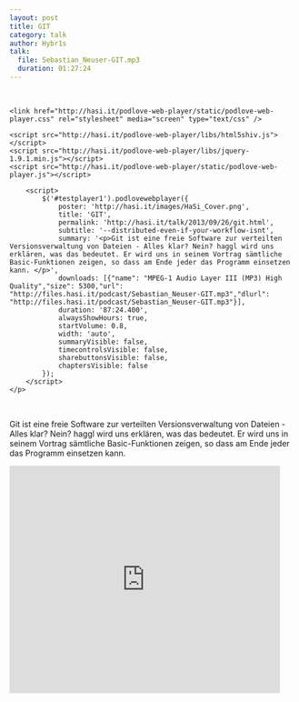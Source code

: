 ```yaml
---
layout: post
title: GIT
category: talk
author: Hybr1s
talk:
  file: Sebastian_Neuser-GIT.mp3
  duration: 01:27:24
---
```


<br>
<html>
<head>
<meta charset="utf-8" />

	<link href="http://hasi.it/podlove-web-player/static/podlove-web-player.css" rel="stylesheet" media="screen" type="text/css" />

	<script src="http://hasi.it/podlove-web-player/libs/html5shiv.js"></script>
	<script src="http://hasi.it/podlove-web-player/libs/jquery-1.9.1.min.js"></script>
	<script src="http://hasi.it/podlove-web-player/static/podlove-web-player.js"></script>
</head>

<body>
	<p>
		<audio id="testplayer1">
			<source src="http://files.hasi.it/podcast/Sebastian_Neuser-GIT.mp3" type="audio/mpeg"></source>
		</audio>

		<script>
			$('#testplayer1').podlovewebplayer({
				poster: 'http://hasi.it/images/HaSi_Cover.png',
				title: 'GIT',
				permalink: 'http://hasi.it/talk/2013/09/26/git.html',
				subtitle: '--distributed-even-if-your-workflow-isnt',
				summary: '<p>Git ist eine freie Software zur verteilten Versionsverwaltung von Dateien - Alles klar? Nein? haggl wird uns erklären, was das bedeutet. Er wird uns in seinem Vortrag sämtliche Basic-Funktionen zeigen, so dass am Ende jeder das Programm einsetzen kann. </p>',
				downloads: [{"name": "MPEG-1 Audio Layer III (MP3) High Quality","size": 5300,"url": "http://files.hasi.it/podcast/Sebastian_Neuser-GIT.mp3","dlurl": "http://files.hasi.it/podcast/Sebastian_Neuser-GIT.mp3"}],
				duration: '87:24.400',
				alwaysShowHours: true,
				startVolume: 0.8,
				width: 'auto',
				summaryVisible: false,
				timecontrolsVisible: false,
				sharebuttonsVisible: false,
				chaptersVisible: false
			});
		</script>
	</p>
</body>
</html>
<br />

<!-- break -->

Git ist eine freie Software zur verteilten Versionsverwaltung von Dateien - Alles klar? Nein? haggl wird uns erklären, was das bedeutet. Er wird uns in seinem Vortrag sämtliche Basic-Funktionen zeigen, so dass am Ende jeder das Programm einsetzen kann. 

<iframe src="http://www.slideshare.net/slideshow/embed_code/26850728" width="476" height="400" frameborder="0" marginwidth="0" marginheight="0" scrolling="no"></iframe>